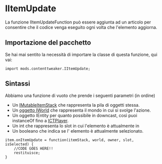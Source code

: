 # IItemUpdate

La funzione IItemUpdateFunction può essere aggiunta ad un articolo [](/Mods/ContentTweaker/Vanilla/Creatable_Content/Item/) per consentire che il codice venga eseguito ogni volta che l'elemento aggiorna.

## Importazione del pacchetto

Se hai mai sentito la necessità di importare la classe di questa funzione, qui vai:

```zenscript
import mods.contenttweaker.IItemUpdate;
```

## Sintassi

Abbiamo una funzione di vuoto che prende i seguenti parametri (in ordine)

- Un [IMutableItemStack](/Mods/ContentTweaker/Vanilla/Types/Item/IMutableItemStack/) che rappresenta la pila di oggetti stessa.
- Un [oggetto IWorld](/Mods/ContentTweaker/Vanilla/Types/World/IWorld/) che rappresenta il mondo in cui si svolge l'azione.
- Un oggetto IEntity [](/Vanilla/Entities/IEntity/) per quanto possibile in downcast, così puoi instanceOf fino a [ICTPlayer](/Mods/ContentTweaker/Vanilla/Types/Player/ICTPlayer/).
- Un int che rappresenta lo slot in cui l'elemento è attualmente in
- Un booleano che indica se l' elemento è attualmente selezionato.

```zenscript
item.onItemUpdate = function(itemStack, world, owner, slot, isSelected) {
    //CODE GOES HERE!!
    restituisce;
}
```